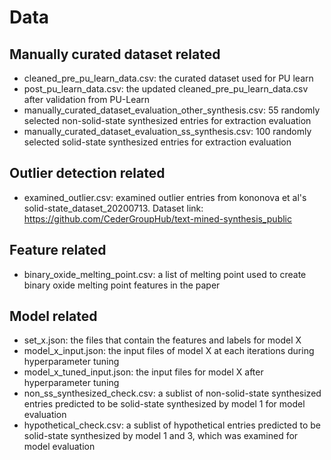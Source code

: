 # Data

## Manually curated dataset related

- cleaned_pre_pu_learn_data.csv: the curated dataset used for PU learn
- post_pu_learn_data.csv: the updated cleaned_pre_pu_learn_data.csv after validation from PU-Learn
- manually_curated_dataset_evaluation_other_synthesis.csv: 55 randomly selected non-solid-state synthesized entries for extraction evaluation
- manually_curated_dataset_evaluation_ss_synthesis.csv: 100 randomly selected solid-state synthesized entries for extraction evaluation 

## Outlier detection related

- examined_outlier.csv: examined outlier entries from kononova et al's solid-state_dataset_20200713. Dataset link: https://github.com/CederGroupHub/text-mined-synthesis_public

## Feature related

- binary_oxide_melting_point.csv: a list of melting point used to create binary oxide melting point features in the paper

## Model related

- set_x.json: the files that contain the features and labels for model X
- model_x_input.json: the input files of model X at each iterations during hyperparameter tuning
- model_x_tuned_input.json: the input files for model X after hyperparameter tuning
- non_ss_synthesized_check.csv: a sublist of non-solid-state synthesized entries predicted to be solid-state synthesized by model 1 for model evaluation
- hypothetical_check.csv: a sublist of hypothetical entries predicted to be solid-state synthesized by model 1 and 3, which was examined for model evaluation